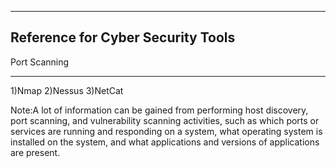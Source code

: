 ----------------------------------
Reference for Cyber Security Tools
----------------------------------

Port Scanning
______________
1)Nmap 
2)Nessus
3)NetCat

Note:A lot of information can be gained from performing host discovery, port scanning, and vulnerability scanning activities, such as which ports or services are running and responding on a system, what operating system is installed on the system, and what applications and versions of applications are present.
